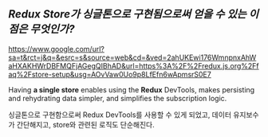 ## ***Redux Store가 싱글톤으로 구현됨으로써 얻을 수 있는 이점은 무엇인가?***

https://www.google.com/url?sa=t&rct=j&q=&esrc=s&source=web&cd=&ved=2ahUKEwi176WmnpnxAhWaHXAKHWrDBFMQFjAGegQIBhAD&url=https%3A%2F%2Fredux.js.org%2Ffaq%2Fstore-setup&usg=AOvVaw0Uo9p8LfEfn6wApmsrS0E7

Having **a single store** enables using the **Redux** DevTools, makes persisting and rehydrating data simpler, and simplifies the subscription logic.

싱글톤으로 구현함으로써 Redux DevTools를 사용할 수 있게 되었고,
데이터 유지보수가 간단해지고, store와 관련된 로직도 단순해진다.

